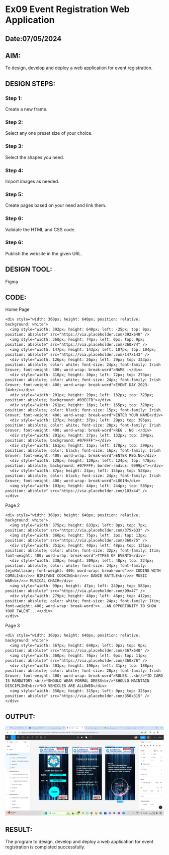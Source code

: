 # Ex09 Event Registration Web Application
## Date:07/05/2024

## AIM:
To design, develop and deploy a web application for event registration.

## DESIGN STEPS:

### Step 1:
Create a new frame.

### Step 2:
Select any one preset size of your choice.

### Step 3:
Select the shapes you need.

### Step 4:
Import images as needed.

### Step 5:
Create pages based on your need and link them.

### Step 6:

Validate the HTML and CSS code.

### Step 6:

Publish the website in the given URL.

## DESIGN TOOL:
Figma

## CODE:
Home Page
```
<div style="width: 360px; height: 640px; position: relative; background: white">
  <img style="width: 392px; height: 640px; left: -25px; top: 0px; position: absolute" src="https://via.placeholder.com/392x640" />
  <img style="width: 360px; height: 74px; left: 0px; top: 9px; position: absolute" src="https://via.placeholder.com/360x74" />
  <img style="width: 147px; height: 143px; left: 107px; top: 104px; position: absolute" src="https://via.placeholder.com/147x143" />
  <div style="width: 126px; height: 26px; left: 29px; top: 323px; position: absolute; color: white; font-size: 24px; font-family: Irish Grover; font-weight: 400; word-wrap: break-word">NAME :</div>
  <div style="width: 310px; height: 30px; left: 72px; top: 273px; position: absolute; color: white; font-size: 24px; font-family: Irish Grover; font-weight: 400; word-wrap: break-word">EVENT DAY 2023-24<br/></div>
  <div style="width: 201px; height: 29px; left: 132px; top: 323px; position: absolute; background: #03ECFB"></div>
  <div style="width: 261px; height: 16px; left: 165px; top: 328px; position: absolute; color: black; font-size: 15px; font-family: Irish Grover; font-weight: 400; word-wrap: break-word">ENTER YOUR NAME</div>
  <div style="width: 127px; height: 37px; left: 29px; top: 395px; position: absolute; color: white; font-size: 20px; font-family: Irish Grover; font-weight: 400; word-wrap: break-word">REG . NO :</div>
  <div style="width: 201px; height: 27px; left: 132px; top: 394px; position: absolute; background: #07FFFF"></div>
  <div style="width: 161px; height: 15px; left: 178px; top: 399px; position: absolute; color: black; font-size: 16px; font-family: Irish Grover; font-weight: 400; word-wrap: break-word">ENTER REG.No</div>
  <div style="width: 128px; height: 129px; left: 124px; top: 478px; position: absolute; background: #07FFFF; border-radius: 9999px"></div>
  <div style="width: 87px; height: 23px; left: 155px; top: 528px; position: absolute; color: black; font-size: 24px; font-family: Irish Grover; font-weight: 400; word-wrap: break-word">LOGIN</div>
  <img style="width: 103px; height: 44px; left: 244px; top: 585px; position: absolute" src="https://via.placeholder.com/103x44" />
</div>
```
Page 2
```
<div style="width: 360px; height: 640px; position: relative; background: white">
  <img style="width: 375px; height: 633px; left: 0px; top: 7px; position: absolute" src="https://via.placeholder.com/375x633" />
  <img style="width: 360px; height: 75px; left: 3px; top: 13px; position: absolute" src="https://via.placeholder.com/360x75" />
  <div style="width: 351px; height: 40px; left: 48px; top: 131px; position: absolute; color: white; font-size: 32px; font-family: Itim; font-weight: 400; word-wrap: break-word">TYPES OF EVENTS</div>
  <div style="width: 338px; height: 309px; left: 48px; top: 224px; position: absolute; color: white; font-size: 24px; font-family: JejuHallasan; font-weight: 400; word-wrap: break-word">>> CODING WITH COMALI<br/>>> BIRIYANI COOKING<br/>>> DANCE BATTLE<br/>>> MUSIC WAR<br/>>> MUSICAL CHAIR</div>
  <img style="width: 99px; height: 47px; left: 249px; top: 583px; position: absolute" src="https://via.placeholder.com/99x47" />
  <div style="width: 279px; height: 48px; left: 46px; top: 412px; position: absolute; color: white; font-size: 24px; font-family: Itim; font-weight: 400; word-wrap: break-word">>...AN OPPORTUNITY TO SHOW YOUR TALENT...<</div>
</div>
```
Page 3
```
<div style="width: 360px; height: 640px; position: relative; background: white">
  <img style="width: 367px; height: 640px; left: 0px; top: 0px; position: absolute" src="https://via.placeholder.com/367x640" />
  <img style="width: 360px; height: 76px; left: 0px; top: 11px; position: absolute" src="https://via.placeholder.com/360x76" />
  <div style="width: 403px; height: 196px; left: 31px; top: 188px; position: absolute; color: white; font-size: 20px; font-family: Irish Grover; font-weight: 400; word-wrap: break-word">RULES...<br/>*ID CARD IS MANDATORY <br/>*SHOULD WEAR FORMAL DRESS<br/>*SHOULD MAINTAIN DISCIPLINE<br/>*NO VEHICLES ARE ALLOWED</div>
  <img style="width: 350px; height: 315px; left: 0px; top: 325px; position: absolute" src="https://via.placeholder.com/350x315" />
</div>
```

## OUTPUT:

![alt text](<Screenshot 2024-05-07 141425.png>)

## RESULT:
The program to design, develop and deploy a web application for event registration is completed successfully.
